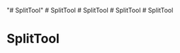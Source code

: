 "# SplitTool" 
#   S p l i t T o o l  
 #   S p l i t T o o l  
 #   S p l i t T o o l  
 # SplitTool
# SplitTool
